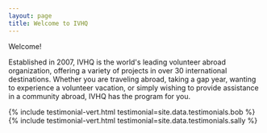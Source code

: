 ```yaml
---
layout: page
title: Welcome to IVHQ
---
```

Welcome!

Established in 2007, IVHQ is the world's leading volunteer abroad organization, offering a variety of projects in over 30 international destinations. Whether you are traveling abroad, taking a gap year, wanting to experience a volunteer vacation, or simply wishing to provide assistance in a community abroad, IVHQ has the program for you.

{% include testimonial-vert.html testimonial=site.data.testimonials.bob %}
{% include testimonial-vert.html testimonial=site.data.testimonials.sally %}
